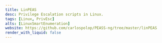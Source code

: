 ```yaml
---
title: LinPEAS
desc: Privilege Escalation scripts in Linux.
tags: [Linux, PrivEsc]
alts: [LinuxSmartEnumeration]
website: https://github.com/carlospolop/PEASS-ng/tree/master/linPEAS
render_with_liquid: false
---
```

